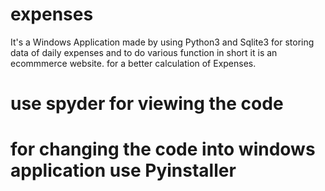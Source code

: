 # expenses
It's a Windows Application made by using Python3 and Sqlite3 for 
storing data of daily expenses and to do various function in short it is an ecommmerce website. 
for a better calculation of Expenses.
# use spyder for viewing the code
# for changing the code into windows application use Pyinstaller
